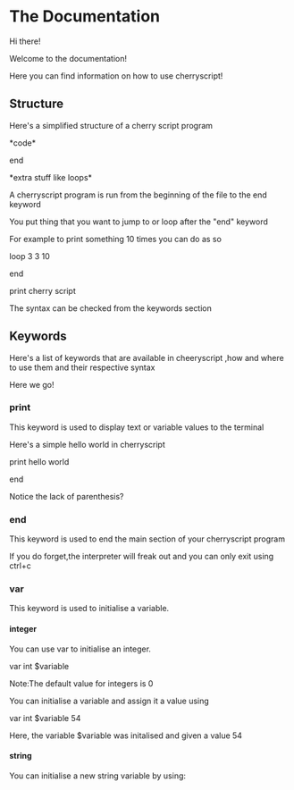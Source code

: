 # The Documentation
<p>Hi there!
<p>Welcome to the documentation!</p>
<p>Here you can find information on how to use cherryscript!</p>

## Structure
<p>Here's a simplified structure of a cherry script program</p>
<p>*code*</p>
<p>end</p>
<p>*extra stuff like loops*</p>
<p>A cherryscript program is run from the beginning of the file to the end keyword</p>
<p>You put thing that you want to jump to or loop after the "end" keyword</p>
<p>For example to print something 10 times you can do as so</p>

<p>loop 3 3 10
<p>end
<p>print cherry script</p>
<p>
<p>The syntax can be checked from the keywords section</p>


  ## Keywords
<p>Here's a list of keywords that are available in cheeryscript ,how and where to use them and their respective syntax</p>
<p>Here we go!</p>

### print
<p>This keyword is used to display text or variable values to the terminal</p>
<p>Here's a simple hello world in cherryscript</p>
<p>print hello world</p>
<p>end</p>
<p>
<p>Notice the lack of parenthesis?</p>

### end
<p>This keyword is used to end the main section of your cherryscript program</p>
<p>If you do forget,the interpreter will freak out and you can only exit using ctrl+c</p>

### var
<p>This keyword is used to initialise a variable.</p>

#### integer
<p>You can use var to initialise an integer.</p>
<p>var int $variable</p>
<p>Note:The default value for integers is 0</p>
<p>You can initialise a variable and assign it a value using</p>
<p>var int $variable 54</p>
<p></p>
<p>Here, the variable $variable was initalised and given a value 54</p>

#### string
<p>You can initialise a new string variable by using:</p>
